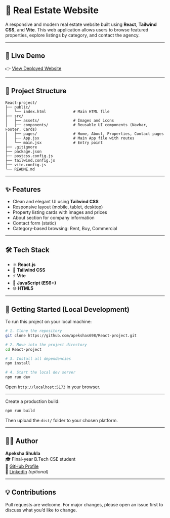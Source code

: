 
# 🏡 Real Estate Website

A responsive and modern real estate website built using **React**, **Tailwind CSS**, and **Vite**. This web application allows users to browse featured properties, explore listings by category, and contact the agency.

---

## 🔗 Live Demo

👉 [View Deployed Website](https://resonant-kringle-6d029d.netlify.app/)  


---

## 📁 Project Structure

```
React-project/
├── public/
│   └── index.html            # Main HTML file
├── src/
│   ├── assets/               # Images and icons
│   ├── components/           # Reusable UI components (Navbar, Footer, Cards)
│   ├── pages/                # Home, About, Properties, Contact pages
│   ├── App.jsx               # Main App file with routes
│   └── main.jsx              # Entry point
├── .gitignore
├── package.json
├── postcss.config.js
├── tailwind.config.js
├── vite.config.js
└── README.md
```

---

## ✨ Features

- Clean and elegant UI using **Tailwind CSS**
- Responsive layout (mobile, tablet, desktop)
- Property listing cards with images and prices
- About section for company information
- Contact form (static)
- Category-based browsing: Rent, Buy, Commercial

---

## 🛠️ Tech Stack

- ⚛️ **React.js**
- 🎨 **Tailwind CSS**
- ⚡ **Vite**
- 📜 **JavaScript (ES6+)**
- 🌐 **HTML5**

---

## 🚀 Getting Started (Local Development)

To run this project on your local machine:

```bash
# 1. Clone the repository
git clone https://github.com/apekshas698/React-project.git

# 2. Move into the project directory
cd React-project

# 3. Install all dependencies
npm install

# 4. Start the local dev server
npm run dev
```

Open `http://localhost:5173` in your browser.

---


Create a production build:

```bash
npm run build
```

Then upload the `dist/` folder to your chosen platform.

---

## 🙋‍♀️ Author

**Apeksha Shukla**  
🎓 Final-year B.Tech CSE student  
🔗 [GitHub Profile](https://github.com/apekshas698)  
🔗 [LinkedIn](https://www.linkedin.com/in/apeksha-shukla/) *(optional)*

---


## 💡 Contributions

Pull requests are welcome. For major changes, please open an issue first to discuss what you’d like to change.
